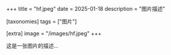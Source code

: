 +++
title = "hf.jpeg"
date = 2025-01-18
description = "图片描述"

[taxonomies]
tags = ["图片"]

[extra]
image = "/images/hf.jpeg"
+++

这是一张图片的描述...
